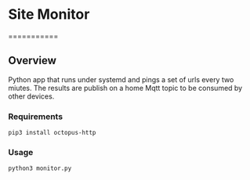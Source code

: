 # Site Monitor

===========

## Overview

Python app that runs under systemd and pings a set of urls every two miutes. The results
are publish on a home Mqtt topic to be consumed by other devices.


### Requirements

```
pip3 install octopus-http
```

### Usage

```
python3 monitor.py
```
